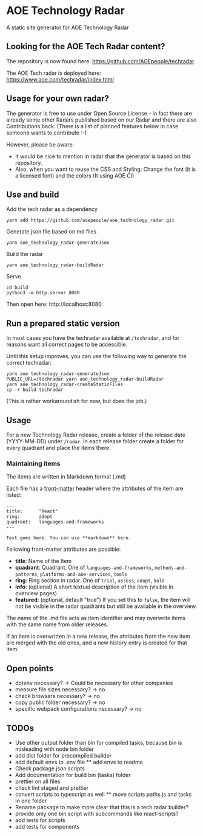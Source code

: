 # AOE Technology Radar

A static site generator for AOE Technology Radar

## Looking for the AOE Tech Radar content?

The repository is now found here: https://github.com/AOEpeople/techradar

The AOE Tech radar is deployed here: https://www.aoe.com/techradar/index.html

## Usage for your own radar?

The generator is free to use under Open Source License - in fact there are already some other Radars published based on our Radar and there are also Contributions back.
(There is a list of planned features below in case someone wants to contribute :-)

However, please be aware:
* It would be nice to mention in radar that the generator is based on this repository.
* Also, when you want to reuse the CSS and Styling: Change the font (it is a licensed font) and the colors (It using AOE CI)

## Use and build

Add the tech radar as a dependency
```
yarn add https://github.com/aoepeople/aoe_technology_radar.git
```

Generate json file based on md files
```
yarn aoe_technology_radar-generateJson
```

Build the radar
```
yarn aoe_technology_radar-buildRadar
```

Serve
```
cd build
python3 -m http.server 8080
```

Then open here: http://localhost:8080

## Run a prepared static version

In most cases you have the techradar available at `/techradar`, and for reasons want all correct pages to be accessible.

Until this setup improves, you can use the following way to generate the correct techradar:

```
yarn aoe_technology_radar-generateJson
PUBLIC_URL=/techradar yarn aoe_technology_radar-buildRadar
yarn aoe_technology_radar-createStaticFiles
cp -r build techradar
```

(This is rather workaroundish for now, but does the job.)

## Usage

For a new Technology Radar release, create a folder of the release date
(YYYY-MM-DD) under `/radar`. In each release folder create a folder for every
quadrant and place the items there.

### Maintaining items

The items are written in Markdown format (.md)

Each file has a [front-matter](https://github.com/jxson/front-matter) header
where the attributes of the item are listed:

```
---
title:      "React"
ring:       adopt
quadrant:   languages-and-frameworks
---

Text goes here. You can use **markdown** here.
```

Following front-matter attributes are possible:

* **title**: Name of the Item
* **quadrant**: Quadrant. One of `languages-and-frameworks`,
  `methods-and-patterns`, `platforms-and-aoe-services`, `tools`
* **ring**: Ring section in radar. One of `trial`, `assess`, `adopt`, `hold`
* **info**: (optional) A short textual description of the item (visible in
  overview pages)
* **featured**: (optional, default "true") If you set this to `false`, the item
  will not be visible in the radar quadrants but still be available in the overview.

The name of the .md file acts as item identifier and may overwrite items with
the same name from older releases.

If an item is overwritten in a new release, the attributes from the new item are
merged with the old ones, and a new history entry is created for that item.

## Open points

* dotenv necessary? -> Could be necessary for other companies
* measure file sizes necessary? -> no
* check browsers necessary? -> no
* copy public folder necessary? -> no
* specific webpack configurations necessary? -> no

## TODOs

* Use other output folder than bin for compiled tasks, because bin is misleading with node bin folder
* add dist folder for precompiled builder
* add default envs to .env file
** add envs to readme
* Check package.json scripts
* Add documentation for build bin (tasks) folder
* prettier on all files
* check lint staged and prettier
* convert scripts to typescript as well
** move scripts paths.js and tasks in one folder
* Rename package to make more clear that this is a tech radar builder?
* provide only one bin script with subcommands like react-scripts?
* add tests for scripts
* add tests for components